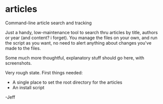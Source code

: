 # articles
Command-line article search and tracking

Just a handy, low-maintenance tool to search thru articles by title, authors or year (and content? i forget). You manage the files on your own, and run the script as you want, no need to alert anything about changes you've made to the files.

Some much more thoughtful, explanatory stuff should go here, with screenshots.

Very rough state. First things needed:
* A single place to set the root directory for the articles
* An install script

-Jeff
